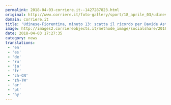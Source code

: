 ```yaml
---
permalink: 2018-04-03-corriere.it--1427287823.html
original: http://www.corriere.it/foto-gallery/sport/18_aprile_03/udinese-fiorentina-minuto-13-scatta-ricordo-davide-astori-l-applauso-infinito-1e7777e0-375f-11e8-b6e2-a808a444e7a2.shtml
domain: corriere.it
title: 'Udinese-Fiorentina, minuto 13: scatta il ricordo per Davide Astori. E l’applauso è infinito'
image: http://images2.corriereobjects.it/methode_image/socialshare/2018/04/03/d9962ca0-3760-11e8-b6e2-a808a444e7a2.jpg
date: 2018-04-03 17:27:35
category: news
translations: 
 - 'en'
 - 'es'
 - 'de'
 - 'ru'
 - 'ja'
 - 'fr'
 - 'zh-CN'
 - 'zh-TW'
 - 'ar'
 - 'pt'
 - 'hy'
---
```


